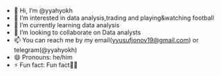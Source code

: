 - 👋 Hi, I’m @yyahyokh
- 👀 I’m interested in data analysis,trading and playing&watching football
- 🌱 I’m currently learning data analysis
- 💞️ I’m looking to collaborate on Data analysts
- 📫 You can reach me by my email(yyusufjonov19@gmail.com) or telegram(@yyahyokh)
- 😄 Pronouns: he/him
- ⚡ Fun fact: Fun fact💁🏻

<!---
yyahyokh/yyahyokh is a ✨ special ✨ repository because its `README.md` (this file) appears on your GitHub profile.
You can click the Preview link to take a look at your changes.
--->
